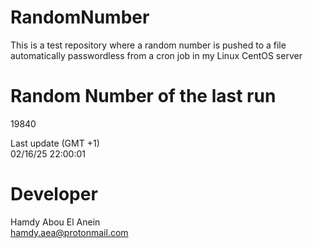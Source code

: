 # RandomNumber    
This is a test repository where a random number is pushed to a file automatically passwordless from a cron job in my Linux CentOS server    
# Random Number of the last run   
19840
      
Last update (GMT +1)    
02/16/25 22:00:01
# Developer    
Hamdy Abou El Anein   
hamdy.aea@protonmail.com
